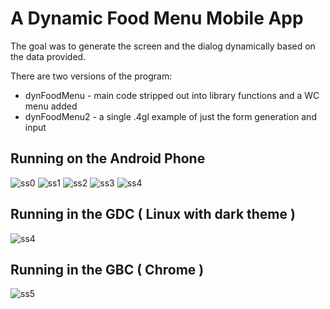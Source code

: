 # A Dynamic Food Menu Mobile App

The goal was to generate the screen and the dialog dynamically based on the data provided.

There are two versions of the program:
* dynFoodMenu - main code stripped out into library functions and a WC menu added
* dynFoodMenu2 - a single .4gl example of just the form generation and input

## Running on the Android Phone
![ss0](https://github.com/neilm-fourjs/dynFoodMenu/raw/master/screenshots/ss0nat.png "SS0NAT")
![ss1](https://github.com/neilm-fourjs/dynFoodMenu/raw/master/screenshots/ss1nat.png "SS1NAT")
![ss2](https://github.com/neilm-fourjs/dynFoodMenu/raw/master/screenshots/ss2nat.png "SS2NAT")
![ss3](https://github.com/neilm-fourjs/dynFoodMenu/raw/master/screenshots/ss3nat.png "SS3NAT")
![ss4](https://github.com/neilm-fourjs/dynFoodMenu/raw/master/screenshots/ss4nat.png "SS4NAT")

## Running in the GDC ( Linux with dark theme )
![ss4](https://github.com/neilm-fourjs/dynFoodMenu/raw/master/screenshots/ss4.png "SS4")

## Running in the GBC ( Chrome )
![ss5](https://github.com/neilm-fourjs/dynFoodMenu/raw/master/screenshots/ss5.png "SS5")
